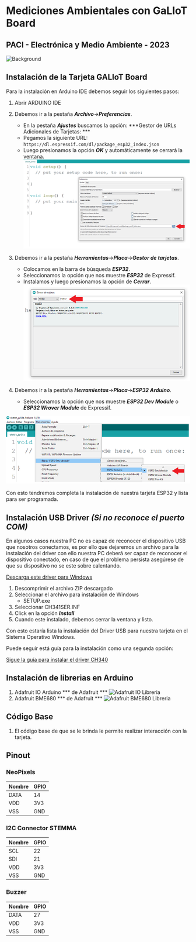 # Mediciones Ambientales con GaLIoT Board
## PACI - Electrónica y Medio Ambiente - 2023
 ![Background](img/galiot_board-2.png)
## Instalación de la Tarjeta GALIoT Board

Para la instalación en Arduino IDE debemos seguir los siguientes pasos:

1. Abrir ARDUINO IDE
2. Debemos ir a la pestaña ***Archivo***->***Preferencias***.
	- En la pestaña ***Ajustes*** buscamos la opción: ***Gestor de URLs Adicionales de Tarjetas: ***
	- Pegamos la siguiente URL: `https://dl.espressif.com/dl/package_esp32_index.json`
	- Luego presionamos la opción ***OK*** y automáticamente se cerrará la ventana.
![Conf ESP32 en Arduino](img/conf-esp32-arduino-1.png)

3. Debemos ir a la pestaña ***Herramientas***->***Placa***->***Gestor de tarjetas***.
	- Colocamos en la barra de búsqueda ***ESP32***.
	- Seleccionamos la opción que nos muestre ***ESP32*** de Expressif.
	- Instalamos y luego presionamos la opción de ***Cerrar***.
![Conf ESP32 en Arduino](img/conf-esp32-arduino-2.png)

4. Debemos ir a la pestaña ***Herramientas***->***Placa***->***ESP32 Arduino***.
   	- Seleccionamos la opción que nos muestre ***ESP32 Dev Module*** o ***ESP32 Wrover Module*** de Expressif.
  
![Conf ESP32 en Arduino](img/conf-esp32-arduino-3.png)
 	

Con esto tendremos completa la instalación de nuestra tarjeta ESP32 y lista para ser programada.



## Instalación USB Driver ***(Si no reconoce el puerto COM)***

En algunos casos nuestra PC no es capaz de reconocer el dispositivo USB que nosotros conectamos, es por ello que dejaremos un archivo para la instalación del driver con ello nuestra PC deberá ser capaz de reconocer el dispositivo conectado, en caso de que el problema persista asegúrese de que su dispositivo no se este sobre calentando.

[Descarga este driver para Windows][DRIVER_USB]

[DRIVER_USB]: https://cdn.sparkfun.com/assets/learn_tutorials/5/9/7/Windows-CH340-Driver.zip?_gl=1*wudwzh*_ga*MTE0NjMwNzUzNC4xNjgzNjU2NDcz*_ga_T369JS7J9N*MTY4ODUzNjczNi4xLjEuMTY4ODUzNzA4MC4wLjAuMA..

1. Descomprimir el archivo ZIP descargado 
2. Seleccionar el archivo para instalación de Windows
	- SETUP.exe
3. Seleccionar CH341SER.INF
4. Click en la opción ***Install***
5. Cuando este instalado, debemos cerrar la ventana y listo.

Con esto estaría lista la instalación del Driver USB para nuestra tarjeta en el Sistema Operativo Windows.

Puede seguir está guía para la instalación como una segunda opción:

[Sigue la guía para instalar el driver CH340][DRIVER_CH340]

[DRIVER_CH340]: https://learn.sparkfun.com/tutorials/how-to-install-ch340-drivers/windows-710

## Instalación de librerias en Arduino
1. Adafruit IO Arduino *** de Adafruit ***
![Adafruit IO Libreria](img/AdaIOLib.png)
2. Adafruit BME680 	*** de Adafruit ***
![Adafruit BME680 Libreria](img/AdaBMElib.png)

## Código Base 

1. El código base de que se le brinda le permite realizar interacción con la tarjeta.

## Pinout

### NeoPixels
Nombre | GPIO 
--- | --- 
DATA | 14
VDD | 3V3
VSS | GND

### I2C Connector STEMMA

Nombre | GPIO 
--- | --- 
SCL | 22
SDI | 21
VDD | 3V3
VSS | GND

### Buzzer
Nombre | GPIO 
--- | --- 
DATA | 27
VDD | 3V3
VSS | GND
